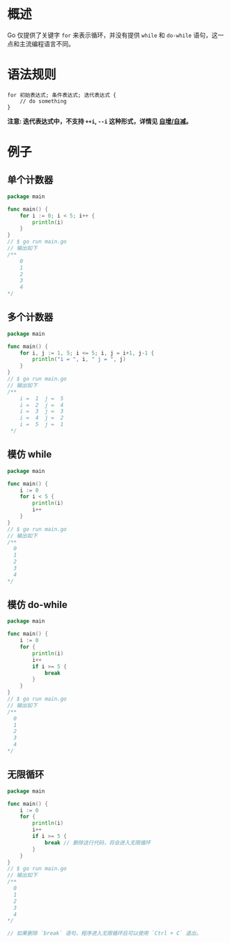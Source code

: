 # 概述
Go 仅提供了关键字 `for` 来表示循环，并没有提供 `while` 和 `do-while` 语句，这一点和主流编程语言不同。

# 语法规则
```shell
for 初始表达式; 条件表达式; 迭代表达式 {
    // do something
}
```

**注意: 迭代表达式中，不支持 `++i`, `--i` 这种形式，详情见 [自增/自减](inc_and_dec.md)。**

# 例子
## 单个计数器
```go
package main

func main() {
	for i := 0; i < 5; i++ {
		println(i)
	}
}
// $ go run main.go
// 输出如下 
/**
    0
    1
    2
    3
    4
*/
```

## 多个计数器
```go
package main

func main() {
	for i, j := 1, 5; i <= 5; i, j = i+1, j-1 {
		println("i = ", i, " j = ", j)
	}
}
// $ go run main.go
// 输出如下 
/**
    i =  1  j =  5
    i =  2  j =  4
    i =  3  j =  3
    i =  4  j =  2
    i =  5  j =  1
 */
```

## 模仿 while 
```go
package main

func main() {
	i := 0
	for i < 5 {
		println(i)
		i++
	}
}
// $ go run main.go
// 输出如下 
/**
  0
  1
  2
  3
  4
*/
```

## 模仿 do-while
```go
package main

func main() {
	i := 0
	for {
		println(i)
		i++
		if i >= 5 {
			break
		}
	}
}
// $ go run main.go
// 输出如下 
/**
  0
  1
  2
  3
  4
*/
```

## 无限循环
```go
package main

func main() {
	i := 0
	for {
		println(i)
		i++
		if i >= 5 {
			break // 删除这行代码，将会进入无限循环
		}
	}
}
// $ go run main.go
// 输出如下 
/**
  0
  1
  2
  3
  4
*/

// 如果删除 `break` 语句，程序进入无限循环后可以使用 `Ctrl + C` 退出。
```